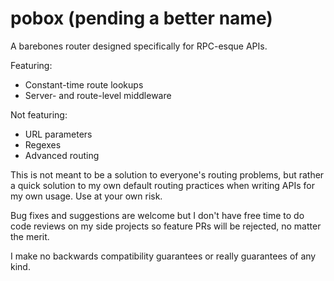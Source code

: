 # pobox (pending a better name)

A barebones router designed specifically for RPC-esque APIs.

Featuring:

- Constant-time route lookups
- Server- and route-level middleware

Not featuring:

- URL parameters
- Regexes
- Advanced routing

This is not meant to be a solution to everyone's routing problems, but rather a
quick solution to my own default routing practices when writing APIs for my own
usage. Use at your own risk.

Bug fixes and suggestions are welcome but I don't have free time to do code
reviews on my side projects so feature PRs will be rejected, no matter
the merit.

I make no backwards compatibility guarantees or really guarantees of any kind.
